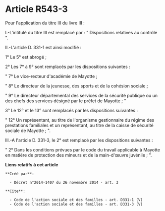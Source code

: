 # Article R543-3

Pour l'application du titre III du livre III : 

I.-L'intitulé du titre III est remplacé par : " Dispositions relatives au contrôle ". 

II.-L'article D. 331-1 est ainsi modifié : 

1° Le 5° est abrogé ; 

2° Les 7° à 9° sont remplacés par les dispositions suivantes : 

" 7° Le vice-recteur d'académie de Mayotte ; 

" 8° Le directeur de la jeunesse, des sports et de la cohésion sociale ; 

" 9° Le directeur départemental des services de la sécurité publique ou un des chefs des services désigné par le préfet de
Mayotte ; " 

3° Le 12° et le 13° sont remplacés par les dispositions suivantes : 

" 12° Un représentant, au titre de l'organisme gestionnaire du régime des prestations familiales et un représentant, au titre
de la caisse de sécurité sociale de Mayotte ; ". 

III.-A l'article D. 331-3, le 2° est remplacé par les dispositions suivantes : 

" 2° Dans les conditions prévues par le code du travail applicable à Mayotte en matière de protection des mineurs et de la
main-d'œuvre juvénile ; ".

**Liens relatifs à cet article**

	**Créé par**:

	  - Décret n°2014-1407 du 26 novembre 2014 - art. 3

	**Cite**:

	  - Code de l'action sociale et des familles - art. D331-1 (V)
	  - Code de l'action sociale et des familles - art. D331-3 (V)
